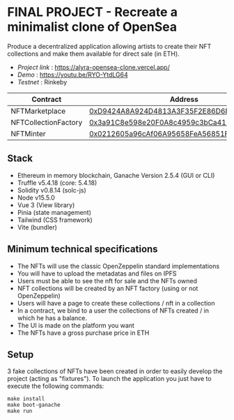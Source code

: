 # FINAL PROJECT - Recreate a minimalist clone of OpenSea

Produce a decentralized application allowing artists to create their NFT collections and make them available for direct sale (in ETH).

- *Project link* : https://alyra-opensea-clone.vercel.app/
- *Demo* : https://youtu.be/RYO-YtdLG64
- *Testnet* : Rinkeby

| Contract  | Address                                                                                                                       |
|-----------|-------------------------------------------------------------------------------------------------------------------------------|
| NFTMarketplace | [0xD9424A8A924D4813A3F35F2E86D6E85A4585661e](https://rinkeby.etherscan.io/address/0xD9424A8A924D4813A3F35F2E86D6E85A4585661e) |
| NFTCollectionFactory | [0x3a91C8e598e20F0A8c4959c3bCa411d365df8325](https://rinkeby.etherscan.io/address/0x3a91C8e598e20F0A8c4959c3bCa411d365df8325) |
| NFTMinter | [0x0212605a96cAf06A95658FeA56851FcE8e48B787](https://rinkeby.etherscan.io/address/0x0212605a96cAf06A95658FeA56851FcE8e48B787) |

## Stack
- Ethereum in memory blockchain, Ganache Version 2.5.4 (GUI or CLI)
- Truffle v5.4.18 (core: 5.4.18)
- Solidity v0.8.14 (solc-js)
- Node v15.5.0
- Vue 3 (View library)
- Pinia (state management)
- Tailwind (CSS framework)
- Vite (bundler)

## Minimum technical specifications

- The NFTs will use the classic OpenZeppelin standard implementations
- You will have to upload the metadatas and files on IPFS
- Users must be able to see the nft for sale and the NFTs owned
- NFT collections will be created by an NFT factory (using or not OpenZeppelin)
- Users will have a page to create these collections / nft in a collection
- In a contract, we bind to a user the collections of NFTs created / in which he has a balance.
- The UI is made on the platform you want
- The NFTs have a gross purchase price in ETH

## Setup

3 fake collections of NFTs have been created in order to easily develop the project (acting as "fixtures").
To launch the application you just have to execute the following commands:

```
make install
make boot-ganache
make run
```
